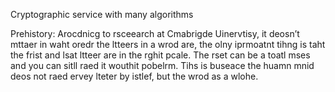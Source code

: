 Cryptographic service with many algorithms

Prehistory:	 Arocdnicg to rsceearch at Cmabrigde Uinervtisy, it deosn’t mttaer in waht oredr the ltteers in a wrod are, the olny iprmoatnt tihng is taht the frist and lsat ltteer are in the rghit pcale. The rset can be a toatl mses and you can sitll raed it wouthit pobelrm. Tihs is buseace the huamn mnid deos not raed ervey lteter by istlef, but the wrod as a wlohe.
